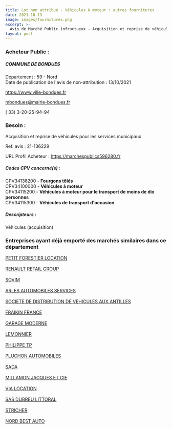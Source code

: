 ```yaml
---
title: Lot non attribué - Véhicules à moteur + autres fournitures
date: 2021-10-13
image: images/fournitures.png
excerpt: >-
  Avis de Marché Public infructueux - Acquisition et reprise de véhicules pour les services municipaux
layout: post
---
```


### Acheteur Public :
##### COMMUNE DE BONDUES
Département : 59 - Nord<br/>
Date de publication de l'avis de non-attribution : 13/10/2021


https://www.ville-bondues.fr

mbondues@mairie-bondues.fr

( 33) 3-20-25-94-94
### Besoin :

Acquisition et reprise de véhicules pour les services municipaux

Ref. avis : 21-136229

URL Profil Acheteur : https://marchespublics596280.fr

##### Codes CPV concerné(s) :
CPV34136200 - **Fourgons tôlés** <br/>
CPV34100000 - **Véhicules à moteur** <br/>
CPV34115200 - **Véhicules à moteur pour le transport de moins de dix personnes** <br/>
CPV34115300 - **Véhicules de transport d'occasion** <br/>

##### Descripteurs :
Véhicules (acquisition) <br/>

### Entreprises ayant déjà emporté des marchés similaires dans ce département
<a href="/entreprise-544/siren-300571049">PETIT FORESTIER LOCATION</a><br/><br/>
<a href="/entreprise-545/siren-312212301">RENAULT RETAIL GROUP</a><br/><br/>
<a href="/entreprise-545/siren-314867979">SOVIM</a><br/><br/>
<a href="/entreprise-546/siren-324519776">ARLES AUTOMOBILES SERVICES</a><br/><br/>
<a href="/entreprise-549/siren-341861367">SOCIETE DE DISTRIBUTION DE VEHICULES AUX ANTILLES</a><br/><br/>
<a href="/entreprise-549/siren-343862652">FRAIKIN FRANCE</a><br/><br/>
<a href="/entreprise-551/siren-352732515">GARAGE MODERNE</a><br/><br/>
<a href="/entreprise-556/siren-403526577">LEMONNIER</a><br/><br/>
<a href="/entreprise-562/siren-448235507">PHILIPPE TP</a><br/><br/>
<a href="/entreprise-565/siren-484940556">PLUCHON AUTOMOBILES</a><br/><br/>
<a href="/entreprise-568/siren-504390972">SADA</a><br/><br/>
<a href="/entreprise-573/siren-576780019">MILLAMON JACQUES ET CIE</a><br/><br/>
<a href="/entreprise-573/siren-722026325">VIA LOCATION</a><br/><br/>
<a href="/entreprise-574/siren-750731416">SAS DUBREU LITTORAL</a><br/><br/>
<a href="/entreprise-574/siren-775741440">STRICHER</a><br/><br/>
<a href="/entreprise-577/siren-804957181">NORD BEST AUTO</a><br/><br/>
